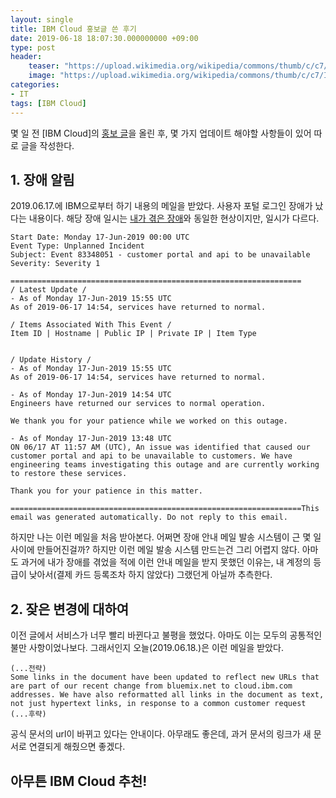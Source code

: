 ```yaml
---
layout: single
title: IBM Cloud 홍보글 쓴 후기
date: 2019-06-18 18:07:30.000000000 +09:00
type: post
header:
    teaser: "https://upload.wikimedia.org/wikipedia/commons/thumb/c/c7/IBM_Bluemix_logo.svg/1200px-IBM_Bluemix_logo.svg.png"
    image: "https://upload.wikimedia.org/wikipedia/commons/thumb/c/c7/IBM_Bluemix_logo.svg/1200px-IBM_Bluemix_logo.svg.png"
categories:
- IT
tags: [IBM Cloud]
---
```


몇 일 전 [IBM Cloud]의 [홍보 글](https://lovemewithoutall.github.io/it/ibm-cloud/)을 올린 후, 몇 가지 업데이트 해야할 사항들이 있어 따로 글을 작성한다.

## 1. 장애 알림

2019.06.17.에 IBM으로부터 하기 내용의 메일을 받았다. 사용자 포털 로그인 장애가 났다는 내용이다. 해당 장애 일시는 [내가 겪은 장애](https://lovemewithoutall.github.io/it/ibm-cloud/)와 동일한 현상이지만, 일시가 다르다.

```
Start Date: Monday 17-Jun-2019 00:00 UTC
Event Type: Unplanned Incident
Subject: Event 83348051 - customer portal and api to be unavailable 
Severity: Severity 1

=================================================================
/ Latest Update /
- As of Monday 17-Jun-2019 15:55 UTC
As of 2019-06-17 14:54, services have returned to normal.

/ Items Associated With This Event /
Item ID | Hostname | Public IP | Private IP | Item Type


/ Update History /
- As of Monday 17-Jun-2019 15:55 UTC
As of 2019-06-17 14:54, services have returned to normal.

- As of Monday 17-Jun-2019 14:54 UTC
Engineers have returned our services to normal operation. 

We thank you for your patience while we worked on this outage.

- As of Monday 17-Jun-2019 13:48 UTC
ON 06/17 AT 11:57 AM (UTC), An issue was identified that caused our customer portal and api to be unavailable to customers. We have engineering teams investigating this outage and are currently working to restore these services.

Thank you for your patience in this matter.

=================================================================This email was generated automatically. Do not reply to this email.

```

하지만 나는 이런 메일을 처음 받아본다. 어쩌면 장애 안내 메일 발송 시스템이 근 몇 일 사이에 만들어진걸까? 하지만 이런 메일 발송 시스템 만드는건 그리 어렵지 않다. 아마도 과거에 내가 장애를 겪었을 적에 이런 안내 메일을 받지 못했던 이유는, 내 계정의 등급이 낮아서(결제 카드 등록조차 하지 않았다) 그랬던게 아닐까 추측한다.

## 2. 잦은 변경에 대하여

이전 글에서 서비스가 너무 빨리 바뀐다고 불평을 했었다. 아마도 이는 모두의 공통적인 불만 사항이었나보다. 그래서인지 오늘(2019.06.18.)은 이런 메일을 받았다.

```
(...전략)
Some links in the document have been updated to reflect new URLs that are part of our recent change from bluemix.net to cloud.ibm.com addresses. We have also reformatted all links in the document as text, not just hypertext links, in response to a common customer request
(...후략)
```

공식 문서의 url이 바뀌고 있다는 안내이다. 아무래도 좋은데, 과거 문서의 링크가 새 문서로 연결되게 해줬으면 좋겠다.

## 아무튼 IBM Cloud 추천!
